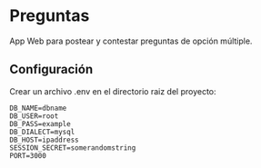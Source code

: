 # Preguntas

App Web para postear y contestar preguntas de opción múltiple.

## Configuración

Crear un archivo .env en el directorio raiz del proyecto:

```dosini
DB_NAME=dbname
DB_USER=root
DB_PASS=example
DB_DIALECT=mysql
DB_HOST=ipaddress
SESSION_SECRET=somerandomstring
PORT=3000
```
